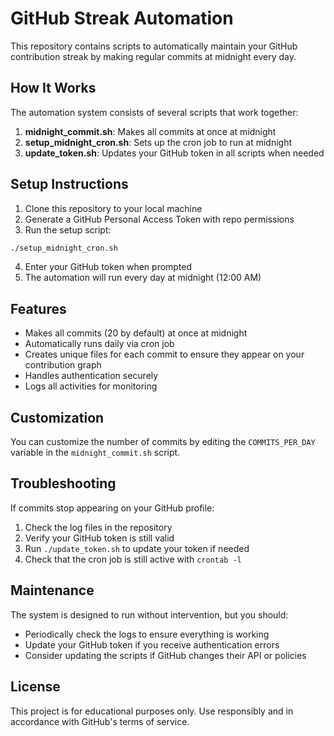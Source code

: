 # GitHub Streak Automation

This repository contains scripts to automatically maintain your GitHub contribution streak by making regular commits at midnight every day.

## How It Works

The automation system consists of several scripts that work together:

1. **midnight_commit.sh**: Makes all commits at once at midnight
2. **setup_midnight_cron.sh**: Sets up the cron job to run at midnight
3. **update_token.sh**: Updates your GitHub token in all scripts when needed

## Setup Instructions

1. Clone this repository to your local machine
2. Generate a GitHub Personal Access Token with repo permissions
3. Run the setup script:

```bash
./setup_midnight_cron.sh
```

4. Enter your GitHub token when prompted
5. The automation will run every day at midnight (12:00 AM)

## Features

- Makes all commits (20 by default) at once at midnight
- Automatically runs daily via cron job
- Creates unique files for each commit to ensure they appear on your contribution graph
- Handles authentication securely
- Logs all activities for monitoring

## Customization

You can customize the number of commits by editing the `COMMITS_PER_DAY` variable in the `midnight_commit.sh` script.

## Troubleshooting

If commits stop appearing on your GitHub profile:

1. Check the log files in the repository
2. Verify your GitHub token is still valid
3. Run `./update_token.sh` to update your token if needed
4. Check that the cron job is still active with `crontab -l`

## Maintenance

The system is designed to run without intervention, but you should:

- Periodically check the logs to ensure everything is working
- Update your GitHub token if you receive authentication errors
- Consider updating the scripts if GitHub changes their API or policies

## License

This project is for educational purposes only. Use responsibly and in accordance with GitHub's terms of service.

